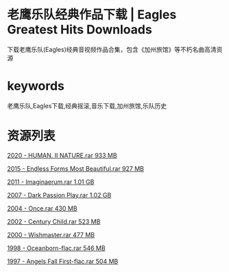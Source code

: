 # 老鹰乐队经典作品下载 | Eagles Greatest Hits Downloads

下载老鹰乐队(Eagles)经典音视频作品合集，包含《加州旅馆》等不朽名曲高清资源

# keywords

 老鹰乐队,Eagles下载,经典摇滚,音乐下载,加州旅馆,乐队历史

# 资源列表

[2020 - HUMAN. II NATURE.rar 933 MB](https://eagles-resource.netlify.app/)

[2015 - Endless Forms Most Beautiful.rar 927 MB](https://eagles-resource.netlify.app/)

[2011 - Imaginaerum.rar 1.01 GB](https://eagles-resource.netlify.app/)

[2007 - Dark Passion Play.rar 1.02 GB](https://eagles-resource.netlify.app/)

[2004 - Once.rar 430 MB](https://eagles-resource.netlify.app/)

[2002 - Century Child.rar 523 MB](https://eagles-resource.netlify.app/)

[2000 - Wishmaster.rar 477 MB](https://eagles-resource.netlify.app/)

[1998 - Oceanborn-flac.rar 546 MB](https://eagles-resource.netlify.app/)

[1997 - Angels Fall First-flac.rar 504 MB](https://eagles-resource.netlify.app/)
